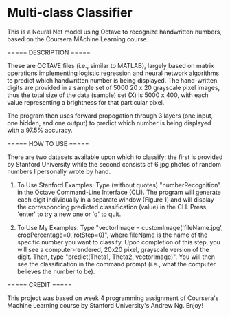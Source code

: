 # Multi-class Classifier
 This is a Neural Net model using Octave to recognize handwritten numbers, based on the Coursera MAchine Learning course.
 
 ===== DESCRIPTION ===== 
 
These are OCTAVE files (i.e., similar to MATLAB), largely based on matrix operations implementing logistic regression and neural network algorithms to predict which handwritten number is being displayed.  The hand-written digits are provided in a sample set of 5000 20 x 20 grayscale pixel images, thus the total size of the data (sample) set (X) is 5000 x 400, with each value representing a brightness for that particular pixel.
 
The program then uses forward propogation through 3 layers (one input, one hidden, and one output) to predict which number is being displayed with a 97.5% accuracy.
 
 
===== HOW TO USE =====

There are two datasets available upon which to classify:  the first is provided by Stanford University while the second consists of 6 jpg photos of random numbers I personally wrote by hand.

1)  To Use Stanford Examples:  Type (without quotes) "numberRecognition" in the Octave Command-Line Interface (CLI).  The program will generate each digit individually in a separate window (Figure 1) and will display the corresponding predicted classification (value) in the CLI.  Press 'enter' to try a new one or 'q' to quit.

2)  To Use My Examples:  Type "vectorImage = customImage('fileName.jpg', cropPercentage=0, rotStep=0)", where fileName is the name of the specific number you want to classify.  Upon completion of this step, you will see a computer-rendered, 20x20 pixel, grayscale version of the digit.  Then, type "predict(Theta1, Theta2, vectorImage)".  You will then see the classification in the command prompt (i.e., what the computer believes the number to be).  


===== CREDIT =====

This project was based on week 4 programming assignment of Coursera's Machine Learning course by Stanford University's Andrew Ng.  Enjoy! 
